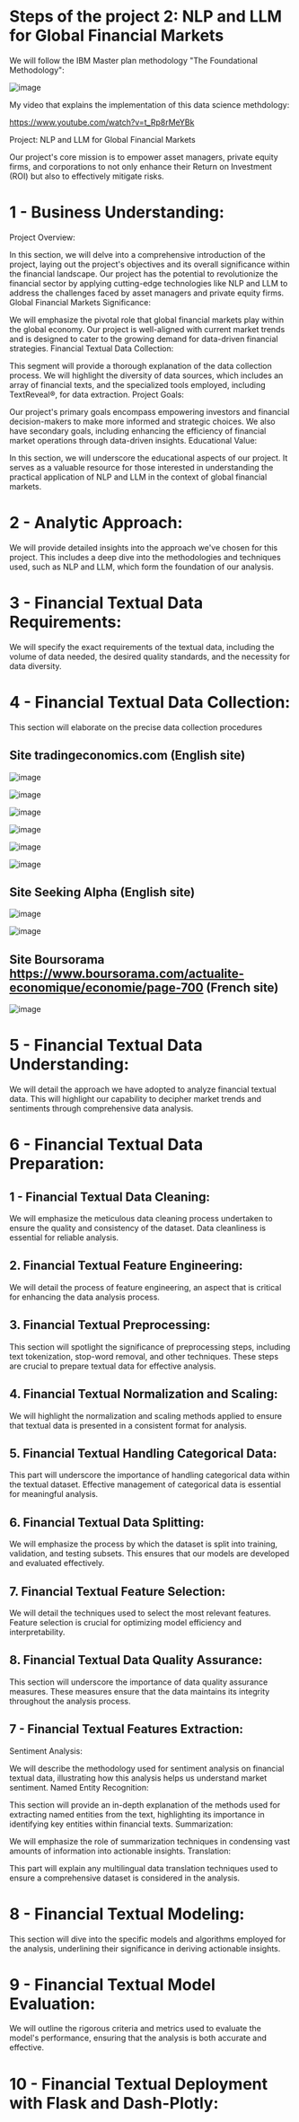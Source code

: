 # Steps of the project 2: NLP and LLM for Global Financial Markets

We will follow the IBM Master plan methodology "The Foundational Methodology":

![image](https://github.com/AhmedRebai/fin_ml_projects_polytechnique_tunisie_option_eges/assets/13001763/1b2c0de7-05da-4872-8060-b5e1be3ca7b3)

My video that explains the implementation of this data science methdology: 

https://www.youtube.com/watch?v=t_Rp8rMeYBk

Project: NLP and LLM for Global Financial Markets

Our project's core mission is to empower asset managers, private equity firms, and corporations to not only enhance their Return on Investment (ROI) but also to effectively mitigate risks.


# 1 - Business Understanding:
Project Overview:

In this section, we will delve into a comprehensive introduction of the project, laying out the project's objectives and its overall significance within the financial landscape. Our project has the potential to revolutionize the financial sector by applying cutting-edge technologies like NLP and LLM to address the challenges faced by asset managers and private equity firms.
Global Financial Markets Significance:

We will emphasize the pivotal role that global financial markets play within the global economy. Our project is well-aligned with current market trends and is designed to cater to the growing demand for data-driven financial strategies.
Financial Textual Data Collection:

This segment will provide a thorough explanation of the data collection process. We will highlight the diversity of data sources, which includes an array of financial texts, and the specialized tools employed, including TextReveal®, for data extraction.
Project Goals:

Our project's primary goals encompass empowering investors and financial decision-makers to make more informed and strategic choices. We also have secondary goals, including enhancing the efficiency of financial market operations through data-driven insights.
Educational Value:

In this section, we will underscore the educational aspects of our project. It serves as a valuable resource for those interested in understanding the practical application of NLP and LLM in the context of global financial markets.

# 2 - Analytic Approach:

We will provide detailed insights into the approach we've chosen for this project. This includes a deep dive into the methodologies and techniques used, such as NLP and LLM, which form the foundation of our analysis.

# 3 - Financial Textual Data Requirements:

We will specify the exact requirements of the textual data, including the volume of data needed, the desired quality standards, and the necessity for data diversity.
# 4 - Financial Textual Data Collection:

This section will elaborate on the precise data collection procedures

## Site tradingeconomics.com (English site)

![image](https://github.com/AhmedRebai/fin_ml_projects_polytechnique_tunisie_option_eges/assets/13001763/ad66fe1a-81b5-4e22-87e8-3c820415e527)

![image](https://github.com/AhmedRebai/fin_ml_projects_polytechnique_tunisie_option_eges/assets/13001763/ae2e48d3-c300-4f05-8c79-6be1d1ff60dd)

![image](https://github.com/AhmedRebai/fin_ml_projects_polytechnique_tunisie_option_eges/assets/13001763/c6b99d33-9574-4b3c-b7d2-6af117b939f4)

![image](https://github.com/AhmedRebai/fin_ml_projects_polytechnique_tunisie_option_eges/assets/13001763/3641b3b9-0eaf-4779-a7ba-8786ad68fa3f)

![image](https://github.com/AhmedRebai/fin_ml_projects_polytechnique_tunisie_option_eges/assets/13001763/cd3a7dbd-02fc-41c0-97ab-3147ed0dabc0)

![image](https://github.com/AhmedRebai/fin_ml_projects_polytechnique_tunisie_option_eges/assets/13001763/d87432ee-70d5-4d64-9425-63e80c860666)


## Site Seeking Alpha (English site)

![image](https://github.com/AhmedRebai/fin_ml_projects_polytechnique_tunisie_option_eges/assets/13001763/a4063da5-3ae8-4e66-a749-7e4414c79964)

![image](https://github.com/AhmedRebai/fin_ml_projects_polytechnique_tunisie_option_eges/assets/13001763/a61eecb8-badc-47e1-8073-483549b111c5)

## Site Boursorama https://www.boursorama.com/actualite-economique/economie/page-700 (French site)

![image](https://github.com/AhmedRebai/fin_ml_projects_polytechnique_tunisie_option_eges/assets/13001763/9005d444-98ea-4105-b74c-2cf6e1fcb7c4)





# 5 - Financial Textual Data Understanding:

We will detail the approach we have adopted to analyze financial textual data. This will highlight our capability to decipher market trends and sentiments through comprehensive data analysis.

# 6 - Financial Textual Data Preparation:

## 1 - Financial Textual Data Cleaning:

We will emphasize the meticulous data cleaning process undertaken to ensure the quality and consistency of the dataset. Data cleanliness is essential for reliable analysis.

## 2. Financial Textual Feature Engineering:

We will detail the process of feature engineering, an aspect that is critical for enhancing the data analysis process.

## 3. Financial Textual Preprocessing:

This section will spotlight the significance of preprocessing steps, including text tokenization, stop-word removal, and other techniques. These steps are crucial to prepare textual data for effective analysis.

## 4. Financial Textual Normalization and Scaling:

We will highlight the normalization and scaling methods applied to ensure that textual data is presented in a consistent format for analysis.

## 5. Financial Textual Handling Categorical Data:

This part will underscore the importance of handling categorical data within the textual dataset. Effective management of categorical data is essential for meaningful analysis.
## 6. Financial Textual Data Splitting:

We will emphasize the process by which the dataset is split into training, validation, and testing subsets. This ensures that our models are developed and evaluated effectively.
## 7. Financial Textual Feature Selection:

We will detail the techniques used to select the most relevant features. Feature selection is crucial for optimizing model efficiency and interpretability.
## 8. Financial Textual Data Quality Assurance:

This section will underscore the importance of data quality assurance measures. These measures ensure that the data maintains its integrity throughout the analysis process.

## 7 - Financial Textual Features Extraction:
Sentiment Analysis:

We will describe the methodology used for sentiment analysis on financial textual data, illustrating how this analysis helps us understand market sentiment.
Named Entity Recognition:

This section will provide an in-depth explanation of the methods used for extracting named entities from the text, highlighting its importance in identifying key entities within financial texts.
Summarization:

We will emphasize the role of summarization techniques in condensing vast amounts of information into actionable insights.
Translation:

This part will explain any multilingual data translation techniques used to ensure a comprehensive dataset is considered in the analysis.

# 8 - Financial Textual Modeling:

This section will dive into the specific models and algorithms employed for the analysis, underlining their significance in deriving actionable insights.

# 9 - Financial Textual Model Evaluation:

We will outline the rigorous criteria and metrics used to evaluate the model's performance, ensuring that the analysis is both accurate and effective.

# 10 - Financial Textual Deployment with Flask and Dash-Plotly:
